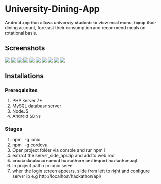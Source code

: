 # University-Dining-App
Android app that allows university students to view meal menu, topup their dining account, forecast their consumption and recommend meals on rotational basis.

## Screenshots
![](screenshots/1.png)
![](screenshots/2.png)
![](screenshots/3.png)
![](screenshots/4.png)
![](screenshots/5.png)
![](screenshots/6.png)
![](screenshots/7.png)
![](screenshots/8.png)
![](screenshots/9.png)
![](screenshots/10.png)

## Installations
### Prerequisites
1. PHP Server 7+
2. MySQL database server
3. NodeJS
4. Android SDKs

### Stages
1. npm i -g ionic
2. npm i -g cordova
3. Open project folder via console and run
npm i
4. extract the server_side_api.zip and add to web root
5. create database named hackathorn and import hackathon.sql
6. in project path run
ionic serve
7. when the login screen appears, slide from left to right and configure server ip e.g http://localhost/hackathon/api/
